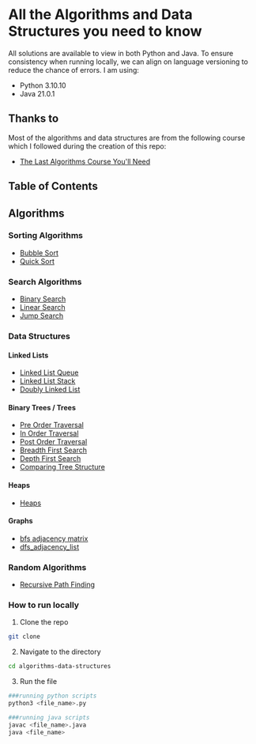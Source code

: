# All the Algorithms and Data Structures you need to know

All solutions are available to view in both Python and Java. To ensure consistency when running locally,
we can align on language versioning to reduce the chance of errors. I am using:

- Python 3.10.10
- Java 21.0.1

## Thanks to

Most of the algorithms and data structures are from the following course which I followed during the creation of this repo:

- [The Last Algorithms Course You'll Need](https://frontendmasters.com/courses/algorithms/introduction/)

## Table of Contents

## Algorithms

### Sorting Algorithms

- [Bubble Sort](https://github.com/leormston/algorithms-data-structures/tree/main/common_sorting_algorithms/bubble_sort)
- [Quick Sort](https://github.com/leormston/algorithms-data-structures/tree/main/common_sorting_algorithms/quick_sort/python)

### Search Algorithms

- [Binary Search](https://github.com/leormston/algorithms-data-structures/tree/main/common_searching_algorithms/binary_search)
- [Linear Search](https://github.com/leormston/algorithms-data-structures/tree/main/common_searching_algorithms/linear_search)
- [Jump Search](https://github.com/leormston/algorithms-data-structures/tree/main/common_searching_algorithms/two_crystal_balls)

### Data Structures

#### Linked Lists

- [Linked List Queue](https://github.com/leormston/algorithms-data-structures/tree/main/data_structures/linked_lists/ll_queue)
- [Linked List Stack](https://github.com/leormston/algorithms-data-structures/tree/main/data_structures/linked_lists/ll_stack)
- [Doubly Linked List](https://github.com/leormston/algorithms-data-structures/tree/main/data_structures/linked_lists/doubly_linked_list)

#### Binary Trees / Trees

- [Pre Order Traversal](https://github.com/leormston/algorithms-data-structures/tree/main/data_structures/trees/pre_order_traversal)
- [In Order Traversal](https://github.com/leormston/algorithms-data-structures/tree/main/data_structures/trees/in_order_traversal)
- [Post Order Traversal](https://github.com/leormston/algorithms-data-structures/tree/main/data_structures/trees/post_order_traversal)
- [Breadth First Search](https://github.com/leormston/algorithms-data-structures/tree/main/data_structures/trees/breadth_first_search)
- [Depth First Search](https://github.com/leormston/algorithms-data-structures/tree/main/data_structures/trees/depth_first_search)
- [Comparing Tree Structure](https://github.com/leormston/algorithms-data-structures/tree/main/data_structures/trees/comparing_tree_structure)

#### Heaps

- [Heaps](https://github.com/leormston/algorithms-data-structures/tree/main/data_structures/heaps)

#### Graphs
- [bfs adjacency matrix](https://github.com/leormston/algorithms-data-structures/tree/main/data_structures/bfs_adjacency_matrix)
- [dfs_adjacency_list](https://github.com/leormston/algorithms-data-structures/tree/main/data_structures/dfs_adjacency_list)

### Random Algorithms

- [Recursive Path Finding](https://github.com/leormston/algorithms-data-structures/tree/main/random/recursive_path_finding)


### How to run locally

1. Clone the repo

```bash
git clone
```

2. Navigate to the directory

```bash
cd algorithms-data-structures
```

3. Run the file


```bash
###running python scripts
python3 <file_name>.py
```

```bash
###running java scripts
javac <file_name>.java
java <file_name>
```
